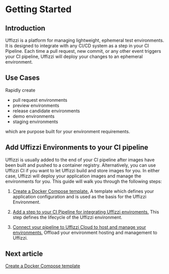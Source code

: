 # Getting Started

## Introduction

Uffizzi is a platform for managing lightweight, ephemeral test environments. 
It is designed to integrate with any CI/CD system as a step in your CI Pipeline. Each time a pull request, new commit, or any other event triggers your CI pipeline, Uffizzi will deploy your changes to an ephemeral environment. 

## Use Cases

Rapidly create

- pull request environments
- preview environments
- release candidate environments
- demo environments
- staging environments

which are purpose built for your environment requirements.

## Add Uffizzi Environments to your CI pipeline

Uffizzi is usually added to the end of your CI pipeline after images have been built and pushed to a container registry. Alternatively, you can use Uffizzi CI if you want to let Uffizzi build and store images for you. In either case, Uffizzi will deploy your application images and manage the environments for you. This guide will walk you through the following steps:

1. [Create a Docker Compose template.](docker-compose-template.md)
A template which defines your application configuration and is used as the basis for the Uffizzi Environment.

2. [Add a step to your CI Pipeline for integrating Uffizzi enviroments.](integrate-with-ci.md)
This step defines the lifecycle of the Uffizzi environment.

3. [Connect your pipeline to Uffizzi Cloud to host and manage your environments.](connect-to-uffizzi-cloud.md)
Offload your environment hosting and management to Uffizzi.

## Next article

[Create a Docker Compose template](docker-compose-template.md)

